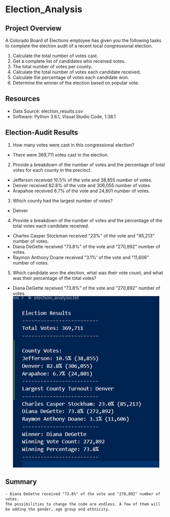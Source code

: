 # Election_Analysis
## Project Overview
A Colorado Board of Elections employee has given you the following tasks to complete the election audit of a recent local congressional election.
1. Calculate the total number of votes cast.
2. Get a complete list of candidates who received votes.
3. The total number of votes per county.
4. Calculate the total number of votes each candidate received.
5. Calculate the percentage of votes each candidate won.
6. Determine the winner of the election based on popular vote.
## Resources
- Data Source: election_results.csv
- Software: Python 3.6.1, Visual Studio Code, 1.38.1
## Election-Audit Results
1. How many votes were cast in this congressional election?
- There were 369,711 votes cast in the election.
2. Provide a breakdown of the number of votes and the percentage of total votes for each county in the precinct.
- Jefferson received 10.5% of the vote and 38,855 number of votes.
- Denver received 82.8% of the vote and 306,055 number of votes.
- Arapahoe received 6.7% of the vote and 24,801 number of votes.
3. Which county had the largest number of votes?
- Denver
4. Provide a breakdown of the number of votes and the percentage of the total votes each candidate received.
- Charles Casper Stockman received "23%" of the vote and "85,213" number of votes.
- Diana DeGette received "73.8%" of the vote and "270,892" number of votes.
- Raymon Anthony Doane received "3.1%' of the vote and "11,606" number of votes.
5. Which candidate won the election, what was their vote count, and what was their percentage of the total votes?
- Diana DeGette received "73.8%" of the vote and "270,892" number of votes.
![election_analysis](election_analysis.png)
## Summary
    - Diana DeGette received "73.8%" of the vote and "270,892" number of votes.
    The possibilities to change the code are endless. A few of them will be adding the gender, age group and ethnicity. 
    
